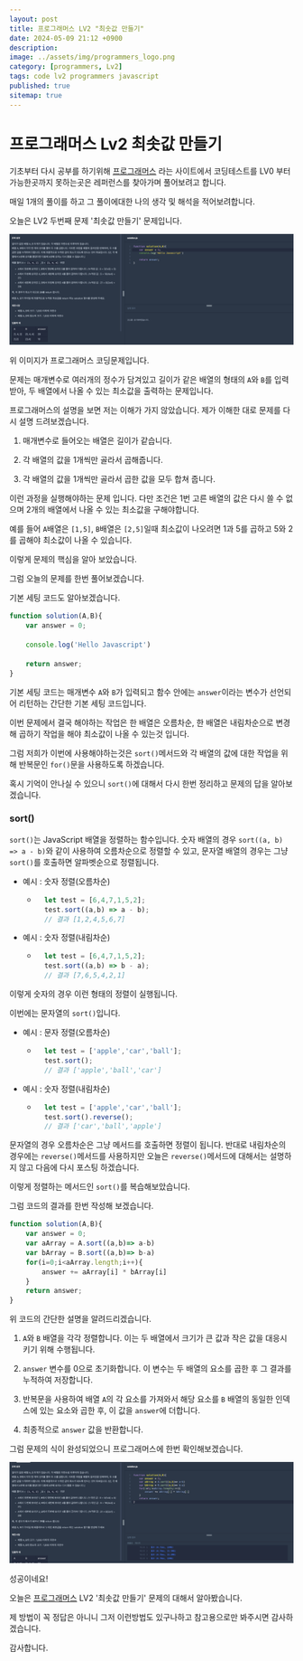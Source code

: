 ```yaml
---
layout: post
title: 프로그래머스 LV2 "최솟값 만들기"
date: 2024-05-09 21:12 +0900
description: 
image: ../assets/img/programmers_logo.png
category: [programmers, Lv2]
tags: code lv2 programmers javascript
published: true
sitemap: true
---
```


# 프로그래머스 Lv2 최솟값 만들기

  기초부터 다시 공부를 하기위해 [프로그래머스](https://programmers.co.kr/) 라는 사이트에서
  코딩테스트를 LV0 부터 가능한곳까지 못하는곳은 레퍼런스를 찾아가며 풀어보려고 합니다.

  매일 1개의 풀이를 하고 그 풀이에대한 나의 생각 및 해석을 적어보려합니다.

  오늘은 LV2 두번째 문제 '최솟값 만들기' 문제입니다.

  ![프로그래머스 이미지](/assets/img/post42_01.png)

  위 이미지가 프로그래머스 코딩문제입니다.
  
  문제는 매개변수로 여러개의 정수가 담겨있고 길이가 같은 배열의 형태의 `A`와 `B`를 입력받아, 두 배열에서 나올 수 있는 최소값을 출력하는 문제입니다.

  프로그래머스의 설명을 보면 저는 이해가 가지 않았습니다. 제가 이해한 대로 문제를 다시 설명 드려보겠습니다.

  1. 매개변수로 들어오는 배열은 길이가 같습니다.

  2. 각 배열의 값을 1개씩만 골라서 곱해줍니다.

  3. 각 배열의 값을 1개씩만 골라서 곱한 값을 모두 합쳐 줍니다.

  이런 과정을 실행해야하는 문제 입니다. 다만 조건은 1번 고른 배열의 값은 다시 쓸 수 없으며
  2개의 배열에서 나올 수 있는 최소값을 구해야합니다.

  예를 들어 `A`배열은 `[1,5]`, `B`배열은 `[2,5]`일때
  최소값이 나오려면 1과 5를 곱하고 5와 2를 곱해야 최소값이 나올 수 있습니다.

  이렇게 문제의 핵심을 알아 보았습니다.

  그럼 오늘의 문제를 한번 풀어보겠습니다.

  기본 세팅 코드도 알아보겠습니다.

```javascript
function solution(A,B){
    var answer = 0;

    console.log('Hello Javascript')

    return answer;
}
```

기본 세팅 코드는 매개변수 `A`와 `B`가 입력되고 함수 안에는 `answer`이라는 변수가 선언되어 리턴하는 간단한 기본 세팅 코드입니다.

이번 문제에서 결국 해야하는 작업은 한 배열은 오름차순, 한 배열은 내림차순으로 변경해 곱하기 작업을 해야 최소값이 나올 수 있는것 입니다.

그럼 저희가 이번에 사용해야하는것은 `sort()`메서드와 각 배열의 값에 대한 작업을 위해 반복문인 `for()`문을 사용하도록 하겠습니다.

혹시 기억이 안나실 수 있으니 `sort()`에 대해서 다시 한번 정리하고 문제의 답을 알아보겠습니다.

### sort() 
`sort()`는 JavaScript 배열을 정렬하는 함수입니다. 숫자 배열의 경우 `sort((a, b) => a - b)`와 같이 사용하여 오름차순으로 정렬할 수 있고, 문자열 배열의 경우는 그냥 `sort()`를 호출하면 알파벳순으로 정렬됩니다.

+ 예시 : 숫자 정렬(오름차순)
  + ```javascript
      let test = [6,4,7,1,5,2];
      test.sort((a,b) => a - b);
      // 결과 [1,2,4,5,6,7]
    ```

+ 예시 : 숫자 정렬(내림차순)
  + ```javascript
      let test = [6,4,7,1,5,2];
      test.sort((a,b) => b - a);
      // 결과 [7,6,5,4,2,1]
    ```
이렇게 숫자의 경우 이런 형태의 정렬이 실행됩니다.

이번에는 문자열의 `sort()`입니다.

+ 예시 : 문자 정렬(오름차순)
  + ```javascript
      let test = ['apple','car','ball'];
      test.sort();
      // 결과 ['apple','ball','car']
    ```

+ 예시 : 숫자 정렬(내림차순)
  + ```javascript
      let test = ['apple','car','ball'];
      test.sort().reverse();
      // 결과 ['car','ball','apple']
    ```
문자열의 경우 오름차순은 그냥 메서드를 호출하면 정렬이 됩니다.
반대로 내림차순의 경우에는 `reverse()`메서드를 사용하지만 오늘은 `reverse()`메서드에 대해서는 설명하지 않고 다음에 다시 포스팅 하겠습니다.

이렇게 정렬하는 메서드인 `sort()`를 복습해보았습니다.

그럼 코드의 결과를 한번 작성해 보겠습니다.

```javascript
function solution(A,B){
    var answer = 0;
    var aArray = A.sort((a,b)=> a-b)
    var bArray = B.sort((a,b)=> b-a)
    for(i=0;i<aArray.length;i++){
        answer += aArray[i] * bArray[i]
    }
    return answer;
}
```
위 코드의 간단한 설명을 알려드리겠습니다.

1. `A`와 `B` 배열을 각각 정렬합니다. 이는 두 배열에서 크기가 큰 값과 작은 값을 대응시키기 위해 수행됩니다.

2. `answer` 변수를 0으로 초기화합니다. 이 변수는 두 배열의 요소를 곱한 후 그 결과를 누적하여 저장합니다.

3. 반복문을 사용하여 배열 `A`의 각 요소를 가져와서 해당 요소를 `B` 배열의 동일한 인덱스에 있는 요소와 곱한 후, 이 값을 `answer`에 더합니다.

4. 최종적으로 `answer` 값을 반환합니다.

그럼 문제의 식이 완성되었으니 프로그래머스에 한번 확인해보겠습니다.

![프로그래머스 이미지](/assets/img/post42_02.png)

성공이네요!

오늘은 [프로그래머스](https://programmers.co.kr/) LV2 '최솟값 만들기' 문제의 대해서 알아봤습니다.

제 방법이 꼭 정답은 아니니 그저 이런방법도 있구나하고 참고용으로만 봐주시면 감사하겠습니다.

감사합니다.